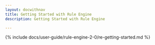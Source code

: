 ```yaml
---
layout: docwithnav
title: Getting Started with Rule Engine
description: Getting Started with Rule Engine

---
```


{% include docs/user-guide/rule-engine-2-0/re-getting-started.md %}